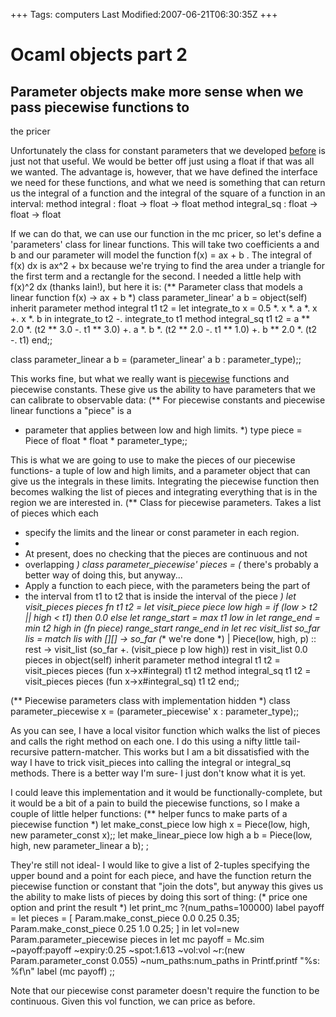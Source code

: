 +++
Tags: computers
Last Modified:2007-06-21T06:30:35Z
+++
# Ocaml objects part 2

## Parameter objects make more sense when we pass piecewise functions to
the pricer

Unfortunately the class for constant parameters that we developed
[before][5] is just not that useful. We would be better off just using a
float if that was all we wanted. The advantage is, however, that we
have defined the interface we need for these functions, and what we
need is something that can return us the integral of a function and the
integral of the square of a function in an interval:
method integral :       float -> float -> float
method integral_sq :    float -> float -> float

If we can do that, we can use our function in the mc pricer, so let's
define a 'parameters' class for linear functions. This will take two
coefficients a and b and our parameter will model the function f(x) =
ax + b . The integral of f(x) dx is ax^2 + bx because we're trying to
find the area under a triangle for the first term and a rectangle for
the second. I needed a little help with f(x)^2 dx (thanks Iain!), but
here it is:
(** Parameter class that models a linear function f(x) -> ax + b *)
class parameter_linear' a b =
object(self)
inherit parameter
method integral t1 t2 =
let integrate_to x = 0.5 *. x *. a *. x +. x *. b in
integrate_to t2 -. integrate_to t1
method integral_sq t1 t2 =
a ** 2.0 *. (t2 ** 3.0 -. t1 ** 3.0) +.
a *. b *. (t2 ** 2.0 -. t1 ** 1.0) +.
b ** 2.0 *. (t2 -. t1)
end;;

class parameter_linear a b = (parameter_linear' a b : parameter_type);;

This works fine, but what we really want is [piecewise][6] functions and
piecewise constants. These give us the ability to have parameters that
we can calibrate to observable data:
(** For piecewise constants and piecewise linear functions a "piece" is a
* parameter that applies between low and high limits. *)
type piece = Piece of float * float * parameter_type;;

This is what we are going to use to make the pieces of our piecewise
functions- a tuple of low and high limits, and a parameter object that
can give us the integrals in these limits. Integrating the piecewise
function then becomes walking the list of pieces and integrating
everything that is in the region we are interested in.
(** Class for piecewise parameters.  Takes a list of pieces which each
* specify the limits and the linear or const parameter in each region.
*
* At present, does no checking that the pieces are continuous and not
* overlapping *)
class parameter_piecewise' pieces =
(* there's probably a better way of doing this, but anyway...
* Apply a function to each piece, with the parameters being the part of
* the interval from t1 to t2 that is inside the interval of the piece *)
let visit_pieces pieces fn t1 t2 =
let visit_piece piece low high =
if (low > t2 || high < t1) then
0.0
else
let range_start = max t1 low in
let range_end = min t2 high in
(fn piece) range_start range_end in
let rec visit_list so_far lis =
match lis with
[][] -> so_far (** we're done *)
| Piece(low, high, p) :: rest -> visit_list (so_far +. (visit_piece p
low high)) rest
in
visit_list 0.0 pieces
in
object(self)
inherit parameter
method integral t1 t2 = visit_pieces pieces (fun x->x#integral) t1 t2
method integral_sq t1 t2 = visit_pieces pieces (fun x->x#integral_sq) t1 t2
end;;

(** Piecewise parameters class with implementation hidden *)
class parameter_piecewise x = (parameter_piecewise' x : parameter_type);;

As you can see, I have a local visitor function which walks the list of
pieces and calls the right method on each one. I do this using a nifty
little tail-recursive pattern-matcher. This works but I am a bit
dissatisfied with the way I have to trick visit_pieces into calling the
integral or integral_sq methods. There is a better way I'm sure- I just
don't know what it is yet.

I could leave this implementation and it would be
functionally-complete, but it would be a bit of a pain to build the
piecewise functions, so I make a couple of little helper functions:
(** helper funcs to make parts of a piecewise function *)
let make_const_piece low high x = Piece(low, high, new parameter_const x);;
let make_linear_piece low high a b = Piece(low, high, new parameter_linear a b);
;

They're still not ideal- I would like to give a list of 2-tuples
specifying the upper bound and a point for each piece, and have the
function return the piecewise function or constant that "join the
dots", but anyway this gives us the ability to make lists of pieces by
doing this sort of thing:
(* price one option and print the result  *)
let print_mc ?(num_paths=100000) label payoff =
let pieces = [
Param.make_const_piece 0.0 0.25 0.35;
Param.make_const_piece 0.25 1.0 0.25;
] in
let vol=new Param.parameter_piecewise pieces in
let mc payoff =
Mc.sim
~payoff:payoff
~expiry:0.25
~spot:1.613
~vol:vol
~r:(new Param.parameter_const 0.055)
~num_paths:num_paths
in
Printf.printf "%s: %f\n" label (mc payoff)
;;

Note that our piecewise const parameter doesn't require the function to
be continuous. Given this vol function, we can price as before.

[1]: http://www.uncarved.com/articles/ocaml_classes_2
[2]: http://www.uncarved.com/
[3]: http://www.uncarved.com/articles/contact
[4]: http://www.uncarved.com/login/
[5]: http://www.uncarved.com/blog/ocaml_classes.mrk
[6]: http://mathforum.org/library/drmath/sets/select/dm_piecewise.html
[7]: http://www.uncarved.com/tags/computers
[8]: mailto:sean@uncarved.com
[9]: http://creativecommons.org/licenses/by-sa/4.0/
